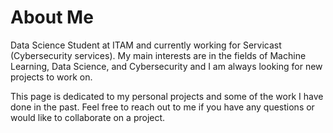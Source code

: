 # About Me

Data Science Student at ITAM and currently working for Servicast (Cybersecurity services). 
My main interests are in the fields of Machine Learning, Data Science, and Cybersecurity and I am always looking for new projects to work on.

This page is dedicated to my personal projects and some of the work I have done in the past. Feel free to reach out to me if you have any questions or would like to collaborate on a project.



